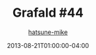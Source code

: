 ---
title: "Grafald #44"
type: "image"
date: 2013-08-21T01:00:00-04:00
draft: false
categories:
- comics
- collaborations
tags:
- grafald
image_path: "/projects/grafald/comics/img/2013/44.png"
alt_text: ""
is_subpage: true
author: "[hatsune-mike](https://cohost.org/hatsune-mike)"
---